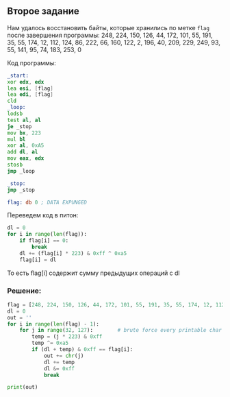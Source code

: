 ## Второе задание

Нам удалось восстановить байты, которые хранились по метке `flag` после завершения программы: 248, 224, 150, 126, 44, 172, 101, 55, 191, 35, 55, 174, 12, 112, 124, 86,  222, 66, 160, 122, 2, 196, 40, 209, 229, 249, 93, 55, 141, 95, 74, 183,  253, 0

Код программы:

```asm
_start:
xor edx, edx
lea esi, [flag]
lea edi, [flag]
cld
_loop:
lodsb
test al, al
je _stop
mov bx, 223
mul bl
xor al, 0xA5
add dl, al
mov eax, edx
stosb
jmp _loop

_stop:
jmp _stop

flag: db 0 ; DATA EXPUNGED
```



Переведем код в питон:

```python
dl = 0
for i in range(len(flag)):
    if flag[i] == 0:
        break
    dl += (flag[i] * 223) & 0xff ^ 0xa5
    flag[i] = dl
```

То есть flag[i]  содержит сумму предыдущих операций с dl

### Решение:

```python
flag = [248, 224, 150, 126, 44, 172, 101, 55, 191, 35, 55, 174, 12, 112, 124, 86, 222, 66, 160, 122, 2, 196, 40, 209, 229, 249, 93, 55, 141, 95, 74, 183, 253, 0]
dl = 0
out = ''
for i in range(len(flag) - 1):
    for j in range(32, 127):		# brute force every printable char
        temp = (j * 223) & 0xff
        temp ^= 0xa5
        if (dl + temp) & 0xff == flag[i]:
            out += chr(j)
            dl += temp
            dl &= 0xff
            break

print(out)
```



